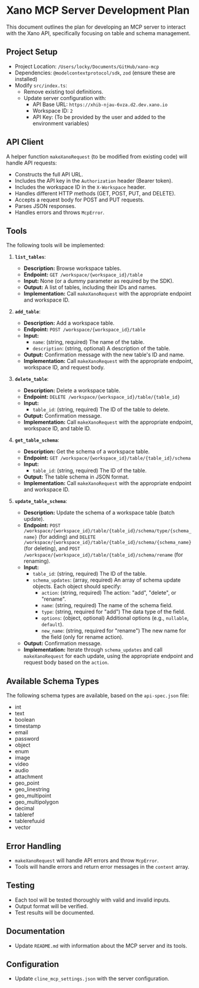 # Xano MCP Server Development Plan

This document outlines the plan for developing an MCP server to interact with the Xano API, specifically focusing on table and schema management.

## Project Setup

*   Project Location: `/Users/locky/Documents/GitHub/xano-mcp`
*   Dependencies: `@modelcontextprotocol/sdk`, `zod` (ensure these are installed)
*   Modify `src/index.ts`:
    *   Remove existing tool definitions.
    *   Update server configuration with:
        *   API Base URL: `https://xhib-njau-6vza.d2.dev.xano.io`
        *   Workspace ID: `2`
        *   API Key: (To be provided by the user and added to the environment variables)

## API Client

A helper function `makeXanoRequest` (to be modified from existing code) will handle API requests:

*   Constructs the full API URL.
*   Includes the API key in the `Authorization` header (Bearer token).
*   Includes the workspace ID in the `X-Workspace` header.
*   Handles different HTTP methods (GET, POST, PUT, and DELETE).
*   Accepts a request body for POST and PUT requests.
*   Parses JSON responses.
*   Handles errors and throws `McpError`.

## Tools

The following tools will be implemented:

1.  **`list_tables`**:
    *   **Description:** Browse workspace tables.
    *   **Endpoint:** `GET /workspace/{workspace_id}/table`
    *   **Input:** None (or a dummy parameter as required by the SDK).
    *   **Output:** A list of tables, including their IDs and names.
    *   **Implementation:** Call `makeXanoRequest` with the appropriate endpoint and workspace ID.

2.  **`add_table`**:
    *   **Description:** Add a workspace table.
    *   **Endpoint:** `POST /workspace/{workspace_id}/table`
    *   **Input:**
        *   `name`: (string, required) The name of the table.
        *   `description`: (string, optional) A description of the table.
    *   **Output:** Confirmation message with the new table's ID and name.
    *   **Implementation:** Call `makeXanoRequest` with the appropriate endpoint, workspace ID, and request body.

3.  **`delete_table`**:
    *   **Description:** Delete a workspace table.
    *   **Endpoint:** `DELETE /workspace/{workspace_id}/table/{table_id}`
    *   **Input:**
        *   `table_id`: (string, required) The ID of the table to delete.
    *   **Output:** Confirmation message.
    *   **Implementation:** Call `makeXanoRequest` with the appropriate endpoint, workspace ID, and table ID.

4.  **`get_table_schema`**:
    *   **Description:** Get the schema of a workspace table.
    *   **Endpoint:** `GET /workspace/{workspace_id}/table/{table_id}/schema`
    *   **Input:**
        *   `table_id`: (string, required) The ID of the table.
    *   **Output:** The table schema in JSON format.
    *   **Implementation:** Call `makeXanoRequest` with the appropriate endpoint and workspace ID.

5.  **`update_table_schema`**:
    *   **Description:** Update the schema of a workspace table (batch update).
    *   **Endpoint:** `POST /workspace/{workspace_id}/table/{table_id}/schema/type/{schema_name}` (for adding) and `DELETE /workspace/{workspace_id}/table/{table_id}/schema/{schema_name}` (for deleting), and `POST /workspace/{workspace_id}/table/{table_id}/schema/rename` (for renaming).
    *   **Input:**
        *   `table_id`: (string, required) The ID of the table.
        *   `schema_updates`: (array, required) An array of schema update objects. Each object should specify:
            *   `action`: (string, required) The action: "add", "delete", or "rename".
            *   `name`: (string, required) The name of the schema field.
            *   `type`: (string, required for "add") The data type of the field.
            *   `options`: (object, optional) Additional options (e.g., `nullable`, `default`).
            *   `new_name`: (string, required for "rename") The new name for the field (only for rename action).
    *   **Output:** Confirmation message.
    *   **Implementation:** Iterate through `schema_updates` and call `makeXanoRequest` for each update, using the appropriate endpoint and request body based on the `action`.

## Available Schema Types

The following schema types are available, based on the `api-spec.json` file:

*   int
*   text
*   boolean
*   timestamp
*   email
*   password
*   object
*   enum
*   image
*   video
*   audio
*   attachment
*   geo_point
*   geo_linestring
*   geo_multipoint
*   geo_multipolygon
*   decimal
*   tableref
*   tablerefuuid
*   vector

## Error Handling

*   `makeXanoRequest` will handle API errors and throw `McpError`.
*   Tools will handle errors and return error messages in the `content` array.

## Testing

*   Each tool will be tested thoroughly with valid and invalid inputs.
*   Output format will be verified.
*   Test results will be documented.

## Documentation

*   Update `README.md` with information about the MCP server and its tools.

## Configuration

*   Update `cline_mcp_settings.json` with the server configuration.